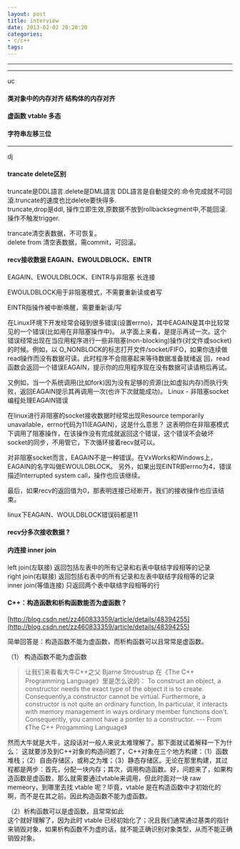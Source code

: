 ```yaml
---
layout: post
title: interview
date: 2013-02-02 20:20:20
categories:
- c/c++
tags:
---
```


---


---

uc

#### 类对象中的内存对齐  结构体的内存对齐

#### 虚函数 vtable 多态

#### 字符串左移三位

---

dj

#### trancate delete区别

truncate是DDL語言.delete是DML語言 DDL語言是自動提交的.命令完成就不可回滾.truncate的速度也比delete要快得多.  
truncate,drop是ddl, 操作立即生效,原数据不放到rollbacksegment中,不能回滚. 操作不触发trigger.   

trancate清空表数据，不可恢复。  
delete from 清空表数据，需commit，可回滚。  

#### recv接收数据 EAGAIN、EWOULDBLOCK、EINTR

EAGAIN、EWOULDBLOCK、EINTR与非阻塞 长连接

EWOULDBLOCK用于非阻塞模式，不需要重新读或者写

EINTR指操作被中断唤醒，需要重新读/写

在Linux环境下开发经常会碰到很多错误(设置errno)，其中EAGAIN是其中比较常见的一个错误(比如用在非阻塞操作中)。
从字面上来看，是提示再试一次。这个错误经常出现在当应用程序进行一些非阻塞(non-blocking)操作(对文件或socket)的时候。例如，以 O_NONBLOCK的标志打开文件/socket/FIFO，如果你连续做read操作而没有数据可读。此时程序不会阻塞起来等待数据准备就绪返 回，read函数会返回一个错误EAGAIN，提示你的应用程序现在没有数据可读请稍后再试。

又例如，当一个系统调用(比如fork)因为没有足够的资源(比如虚拟内存)而执行失败，返回EAGAIN提示其再调用一次(也许下次就能成功)。
Linux - 非阻塞socket编程处理EAGAIN错误

在linux进行非阻塞的socket接收数据时经常出现Resource temporarily unavailable，errno代码为11(EAGAIN)，这是什么意思？
这表明你在非阻塞模式下调用了阻塞操作，在该操作没有完成就返回这个错误，这个错误不会破坏socket的同步，不用管它，下次循环接着recv就可以。 

对非阻塞socket而言，EAGAIN不是一种错误。在VxWorks和Windows上，EAGAIN的名字叫做EWOULDBLOCK。
另外，如果出现EINTR即errno为4，错误描述Interrupted system call，操作也应该继续。

最后，如果recv的返回值为0，那表明连接已经断开，我们的接收操作也应该结束。

linux下EAGAIN、WOULDBLOCK错误码都是11

#### recv分多次接收数据 ?

#### 内连接 inner join

left join(左联接) 返回包括左表中的所有记录和右表中联结字段相等的记录   
right join(右联接) 返回包括右表中的所有记录和左表中联结字段相等的记录  
inner join(等值连接) 只返回两个表中联结字段相等的行  

#### C++：构造函数和析构函数能否为虚函数？

[http://blog.csdn.net/zz460833359/article/details/48394255](http://blog.csdn.net/zz460833359/article/details/48394255)

简单回答是：构造函数不能为虚函数，而析构函数可以且常常是虚函数。  

（1） 构造函数不能为虚函数  
> 让我们来看看大牛C++之父 Bjarne Stroustrup 在《The C++ Programming Language》里是怎么说的：
> To construct an object, a constructor needs the exact type of the object it is to create. Consequently,a constructor cannot be virtual. Furthermore, a constructor is not quite an ordinary function, In particular, it interacts with memory management in ways ordinary member functions don't. Consequently, you cannot have a ponter to a constructor.
> --- From 《The C++ Progamming Language》

然而大牛就是大牛，这段话对一般人来说太难理解了。那下面就试着解释一下为什么：
这就要涉及到C++对象的构造问题了，C++对象在三个地方构建：（1）函数堆栈；（2）自由存储区，或称之为堆；（3）静态存储区。无论在那里构建，其过程都是两步：首先，分配一块内存；其次，调用构造函数。好，问题来了，如果构造函数是虚函数，那么就需要通过vtable来调用，但此时面对一块 raw memeory，到哪里去找 vtable 呢？毕竟，vtable 是在构造函数中才初始化的啊，而不是在其之前。因此构造函数不能为虚函数。
 
（2）析构函数可以是虚函数，且常常如此  
这个就好理解了，因为此时 vtable 已经初始化了；况且我们通常通过基类的指针来销毁对象，如果析构函数不为虚的话，就不能正确识别对象类型，从而不能正确销毁对象。

